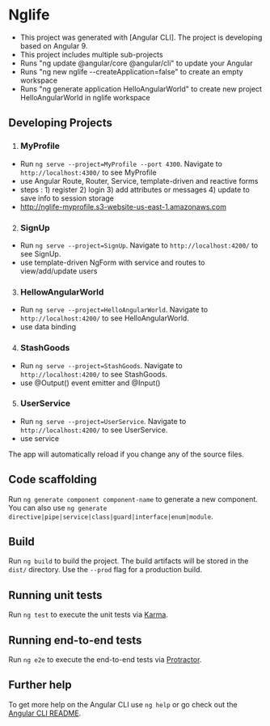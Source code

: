 # Nglife 

- This project was generated with [Angular CLI]. The project is developing based on Angular 9.
- This project includes multiple sub-projects
- Runs "ng update @angular/core @angular/cli" to update your Angular 
- Runs "ng new nglife --createApplication=false" to create an empty workspace
- Runs "ng generate application HelloAngularWorld" to create new project HelloAngularWorld in nglife workspace

## Developing Projects 
1) ### MyProfile 
  - Run `ng serve --project=MyProfile --port 4300`. Navigate to `http://localhost:4300/` to see MyProfile
  - use Angular Route, Router, Service, template-driven and reactive forms
  - steps : 1) register 2) login 3) add attributes or messages 4) update to save info to session storage
  - http://nglife-myprofile.s3-website-us-east-1.amazonaws.com
  
2) ### SignUp 
  - Run `ng serve --project=SignUp`. Navigate to `http://localhost:4200/` to see SignUp.
  - use template-driven NgForm with service and routes to view/add/update users
  
3) ### HellowAngularWorld 
  - Run `ng serve --project=HelloAngularWorld`. Navigate to `http://localhost:4200/` to see HelloAngularWorld.
  - use data binding
4) ### StashGoods 
  - Run `ng serve --project=StashGoods`. Navigate to `http://localhost:4200/` to see StashGoods.
  - use @Output() event emitter and @Input()
5) ### UserService 
  - Run `ng serve --project=UserService`. Navigate to `http://localhost:4200/` to see UserService.
  - use service


The app will automatically reload if you change any of the source files.

## Code scaffolding

Run `ng generate component component-name` to generate a new component. You can also use `ng generate directive|pipe|service|class|guard|interface|enum|module`.

## Build

Run `ng build` to build the project. The build artifacts will be stored in the `dist/` directory. Use the `--prod` flag for a production build.

## Running unit tests

Run `ng test` to execute the unit tests via [Karma](https://karma-runner.github.io).

## Running end-to-end tests

Run `ng e2e` to execute the end-to-end tests via [Protractor](http://www.protractortest.org/).

## Further help

To get more help on the Angular CLI use `ng help` or go check out the [Angular CLI README](https://github.com/angular/angular-cli/blob/master/README.md).

